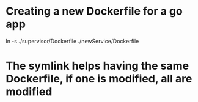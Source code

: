 # Creating a new Dockerfile for a go app 

ln -s ./supervisor/Dockerfile ./newService/Dockerfile

# The symlink helps having the same Dockerfile, if one is modified, all are modified